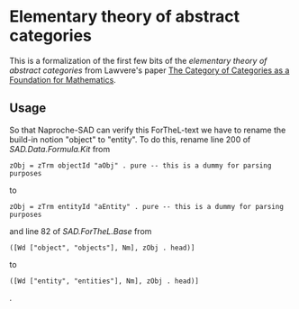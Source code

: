 # Elementary theory of abstract categories

This is a formalization of the first few bits of the _elementary theory of
abstract categories_ from Lawvere's paper [The Category of Categories as a
Foundation for Mathematics](https://link.springer.com/chapter/10.1007%2F978-3-642-99902-4_1).


## Usage

So that Naproche-SAD can verify this ForTheL-text we have to rename the build-in
notion "object" to "entity". To do this, rename line 200 of
_SAD.Data.Formula.Kit_ from

```
zObj = zTrm objectId "aObj" . pure -- this is a dummy for parsing purposes
```

to

```
zObj = zTrm entityId "aEntity" . pure -- this is a dummy for parsing purposes
```

and line 82 of _SAD.ForTheL.Base_ from

```
([Wd ["object", "objects"], Nm], zObj . head)]
```

to

```
([Wd ["entity", "entities"], Nm], zObj . head)]
```
.
